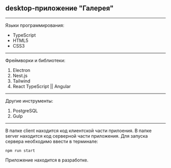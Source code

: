 ## desktop-приложение "Галерея"
---
Языки программирования: 
* TypeScript
* HTML5
* CSS3
---
Фреймворки и библиотеки:
1. Electron
2. Nest.js
3. Tailwind
4. React TypeScript || Angular
---
Другие инструменты:
1. PostgreSQL
2. Gulp
---
В папке client находится код клиентской части прилоения.
В папке server находится код серверной части приложения. Для запуска сервера необходимо ввести в терминале:
```
npm run start
```

Приложение находится в разработке.
